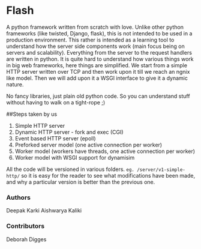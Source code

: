 Flash
=====

A python framework written from scratch with love. Unlike other python frameworks (like twisted, Django, flask), this is not intended to be used in a production environment. This rather is intended as a learning tool to understand how the server side components work (main focus being on servers and scalability). 
Everything from the server to the request handlers are written in python. It is quite hard to understand how various things work in big web frameworks, here things are simplified. We start from a simple HTTP server written over TCP and then work upon it till we reach an ngnix like model. Then we will add upon it a WSGI interface to give it a dynamic nature. 

No fancy libraries, just plain old python code. So you can understand stuff without having to walk on a tight-rope ;)

##Steps taken by us
  1. Simple HTTP server
  2. Dynamic HTTP server - fork and exec (CGI)
  3. Event based HTTP server (epoll)
  4. Preforked server model (one active connection per worker)
  5. Worker model (workers have threads, one active connection per worker)
  6. Worker model with WSGI support for dynamisim 
  
All the code will be versioned in various folders. ```eg. /server/v1-simple-http/``` so it is easy for the reader to see what modifications have been made, and why a particular version is better than the previous one. 

### Authors
Deepak Karki
Aishwarya Kaliki 

### Contributors 
Deborah Digges
